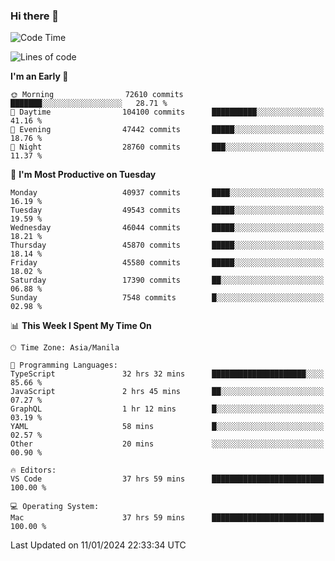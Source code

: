 ### Hi there 👋

<!--START_SECTION:waka-->
![Code Time](http://img.shields.io/badge/Code%20Time-4%2C699%20hrs%2057%20mins-blue)

![Lines of code](https://img.shields.io/badge/From%20Hello%20World%20I%27ve%20Written-111.5%20million%20lines%20of%20code-blue)

**I'm an Early 🐤** 

```text
🌞 Morning                72610 commits       ███████░░░░░░░░░░░░░░░░░░   28.71 % 
🌆 Daytime                104100 commits      ██████████░░░░░░░░░░░░░░░   41.16 % 
🌃 Evening                47442 commits       █████░░░░░░░░░░░░░░░░░░░░   18.76 % 
🌙 Night                  28760 commits       ███░░░░░░░░░░░░░░░░░░░░░░   11.37 % 
```
📅 **I'm Most Productive on Tuesday** 

```text
Monday                   40937 commits       ████░░░░░░░░░░░░░░░░░░░░░   16.19 % 
Tuesday                  49543 commits       █████░░░░░░░░░░░░░░░░░░░░   19.59 % 
Wednesday                46044 commits       █████░░░░░░░░░░░░░░░░░░░░   18.21 % 
Thursday                 45870 commits       █████░░░░░░░░░░░░░░░░░░░░   18.14 % 
Friday                   45580 commits       █████░░░░░░░░░░░░░░░░░░░░   18.02 % 
Saturday                 17390 commits       ██░░░░░░░░░░░░░░░░░░░░░░░   06.88 % 
Sunday                   7548 commits        █░░░░░░░░░░░░░░░░░░░░░░░░   02.98 % 
```


📊 **This Week I Spent My Time On** 

```text
🕑︎ Time Zone: Asia/Manila

💬 Programming Languages: 
TypeScript               32 hrs 32 mins      █████████████████████░░░░   85.66 % 
JavaScript               2 hrs 45 mins       ██░░░░░░░░░░░░░░░░░░░░░░░   07.27 % 
GraphQL                  1 hr 12 mins        █░░░░░░░░░░░░░░░░░░░░░░░░   03.19 % 
YAML                     58 mins             █░░░░░░░░░░░░░░░░░░░░░░░░   02.57 % 
Other                    20 mins             ░░░░░░░░░░░░░░░░░░░░░░░░░   00.90 % 

🔥 Editors: 
VS Code                  37 hrs 59 mins      █████████████████████████   100.00 % 

💻 Operating System: 
Mac                      37 hrs 59 mins      █████████████████████████   100.00 % 
```


 Last Updated on 11/01/2024 22:33:34 UTC
<!--END_SECTION:waka-->


<!--
**rad182/rad182** is a ✨ _special_ ✨ repository because its `README.md` (this file) appears on your GitHub profile.

Here are some ideas to get you started:

- 🔭 I’m currently working on ...
- 🌱 I’m currently learning ...
- 👯 I’m looking to collaborate on ...
- 🤔 I’m looking for help with ...
- 💬 Ask me about ...
- 📫 How to reach me: ...
- 😄 Pronouns: ...
- ⚡ Fun fact: ...
-->

